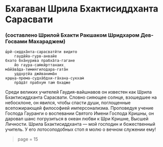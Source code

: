 # Бхагаван Шрила Бхактисиддханта Сарасвати

### (составлено Шрилой Бхакти Ракшаком Шридхаром Дев-Госвами Махараджем)

    ш́рӣ-сиддха̄нта-сарасватӣти видито
        гауд̣ӣйа-гурв-анвайе
    бхато бха̄нурива прабха̄та-гагане
        йо гаура-сам̇кӣрттанаих̣
    ма̄йа̄ва̄да-тимин̇гилодара-гата̄н
        уддхр̣тйа джӣванима̄н
    кр̣ш̣н̣а-према-судха̄бдхи-га̄хан̣а-сукхам̇
        пра̄да̄т прабхум̇ там̇ бхадже

Среди великих учителей Гаудия-вайшнавов он известен как Шрила Бхактисиддханта Сарасвати. Словно сияющее солнце, взошедшее на небосклоне, он явился, чтобы спасти души, поглощенные всепожирающей философией имперсонализма. Проповедуя учение Господа Гауранги о воспевании Святого Имени Господа Кришны, он даровал шанс погрузиться в океан любви к Шри Кришне, Высшей Личности. Шрила Бхактисиддханта — мой господин и божественный учитель. У его лотосоподобных стоп я молю о вечном служении ему!


> page = 15